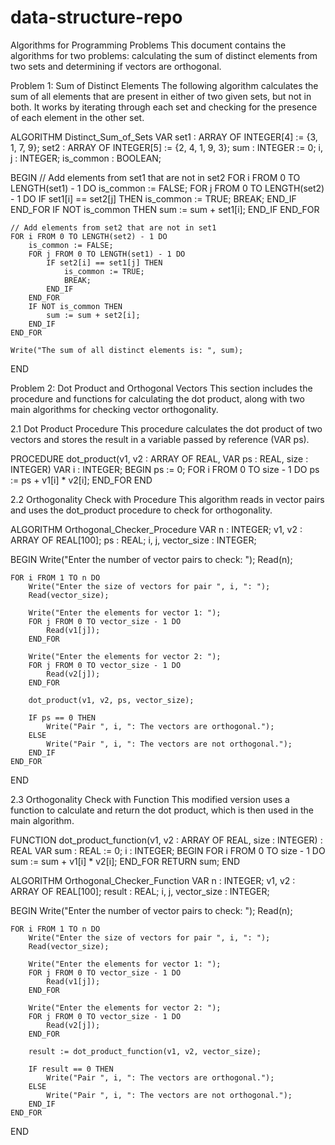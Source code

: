 # data-structure-repo
Algorithms for Programming Problems
This document contains the algorithms for two problems: calculating the sum of distinct elements from two sets and determining if vectors are orthogonal.

Problem 1: Sum of Distinct Elements
The following algorithm calculates the sum of all elements that are present in either of two given sets, but not in both. It works by iterating through each set and checking for the presence of each element in the other set.

ALGORITHM Distinct_Sum_of_Sets
VAR
    set1 : ARRAY OF INTEGER[4] := {3, 1, 7, 9};
    set2 : ARRAY OF INTEGER[5] := {2, 4, 1, 9, 3};
    sum : INTEGER := 0;
    i, j : INTEGER;
    is_common : BOOLEAN;

BEGIN
    // Add elements from set1 that are not in set2
    FOR i FROM 0 TO LENGTH(set1) - 1 DO
        is_common := FALSE;
        FOR j FROM 0 TO LENGTH(set2) - 1 DO
            IF set1[i] == set2[j] THEN
                is_common := TRUE;
                BREAK;
            END_IF
        END_FOR
        IF NOT is_common THEN
            sum := sum + set1[i];
        END_IF
    END_FOR

    // Add elements from set2 that are not in set1
    FOR i FROM 0 TO LENGTH(set2) - 1 DO
        is_common := FALSE;
        FOR j FROM 0 TO LENGTH(set1) - 1 DO
            IF set2[i] == set1[j] THEN
                is_common := TRUE;
                BREAK;
            END_IF
        END_FOR
        IF NOT is_common THEN
            sum := sum + set2[i];
        END_IF
    END_FOR

    Write("The sum of all distinct elements is: ", sum);
END

Problem 2: Dot Product and Orthogonal Vectors
This section includes the procedure and functions for calculating the dot product, along with two main algorithms for checking vector orthogonality.

2.1 Dot Product Procedure
This procedure calculates the dot product of two vectors and stores the result in a variable passed by reference (VAR ps).

PROCEDURE dot_product(v1, v2 : ARRAY OF REAL, VAR ps : REAL, size : INTEGER)
VAR
    i : INTEGER;
BEGIN
    ps := 0;
    FOR i FROM 0 TO size - 1 DO
        ps := ps + v1[i] * v2[i];
    END_FOR
END

2.2 Orthogonality Check with Procedure
This algorithm reads in vector pairs and uses the dot_product procedure to check for orthogonality.

ALGORITHM Orthogonal_Checker_Procedure
VAR
    n : INTEGER;
    v1, v2 : ARRAY OF REAL[100];
    ps : REAL;
    i, j, vector_size : INTEGER;

BEGIN
    Write("Enter the number of vector pairs to check: ");
    Read(n);

    FOR i FROM 1 TO n DO
        Write("Enter the size of vectors for pair ", i, ": ");
        Read(vector_size);

        Write("Enter the elements for vector 1: ");
        FOR j FROM 0 TO vector_size - 1 DO
            Read(v1[j]);
        END_FOR

        Write("Enter the elements for vector 2: ");
        FOR j FROM 0 TO vector_size - 1 DO
            Read(v2[j]);
        END_FOR

        dot_product(v1, v2, ps, vector_size);

        IF ps == 0 THEN
            Write("Pair ", i, ": The vectors are orthogonal.");
        ELSE
            Write("Pair ", i, ": The vectors are not orthogonal.");
        END_IF
    END_FOR
END

2.3 Orthogonality Check with Function
This modified version uses a function to calculate and return the dot product, which is then used in the main algorithm.

FUNCTION dot_product_function(v1, v2 : ARRAY OF REAL, size : INTEGER) : REAL
VAR
    sum : REAL := 0;
    i : INTEGER;
BEGIN
    FOR i FROM 0 TO size - 1 DO
        sum := sum + v1[i] * v2[i];
    END_FOR
    RETURN sum;
END

ALGORITHM Orthogonal_Checker_Function
VAR
    n : INTEGER;
    v1, v2 : ARRAY OF REAL[100];
    result : REAL;
    i, j, vector_size : INTEGER;

BEGIN
    Write("Enter the number of vector pairs to check: ");
    Read(n);

    FOR i FROM 1 TO n DO
        Write("Enter the size of vectors for pair ", i, ": ");
        Read(vector_size);

        Write("Enter the elements for vector 1: ");
        FOR j FROM 0 TO vector_size - 1 DO
            Read(v1[j]);
        END_FOR

        Write("Enter the elements for vector 2: ");
        FOR j FROM 0 TO vector_size - 1 DO
            Read(v2[j]);
        END_FOR

        result := dot_product_function(v1, v2, vector_size);

        IF result == 0 THEN
            Write("Pair ", i, ": The vectors are orthogonal.");
        ELSE
            Write("Pair ", i, ": The vectors are not orthogonal.");
        END_IF
    END_FOR
END
